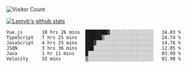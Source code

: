 ![Visitor Count](https://profile-counter.glitch.me/Lpmvb/count.svg)

[![Lpmvb's github stats](https://github-readme-stats.vercel.app/api?username=lpmvb&show_icons=true&title_color=fff&icon_color=79ff97&text_color=9f9f9f&bg_color=151515)](https://github.com/anuraghazra/github-readme-stats)

<!--
Here are some ideas to get you started:

- 🔭 I’m currently working on ...
- 🌱 I’m currently learning ...
- 👯 I’m looking to collaborate on ...
- 🤔 I’m looking for help with ...
- 💬 Ask me about ...
- 📫 How to reach me: ...
- 😄 Pronouns: ...
- ⚡ Fun fact: ...
-->

<!--START_SECTION:waka-->

```text
Vue.js       10 hrs 26 mins  ████████▓░░░░░░░░░░░░░░░░   34.83 %
TypeScript   7 hrs 25 mins   ██████▒░░░░░░░░░░░░░░░░░░   24.74 %
JavaScript   4 hrs 25 mins   ███▓░░░░░░░░░░░░░░░░░░░░░   14.76 %
JSON         3 hrs 36 mins   ███░░░░░░░░░░░░░░░░░░░░░░   12.05 %
Java         1 hr 11 mins    █░░░░░░░░░░░░░░░░░░░░░░░░   03.99 %
Velocity     35 mins         ▒░░░░░░░░░░░░░░░░░░░░░░░░   01.98 %
```

<!--END_SECTION:waka-->
